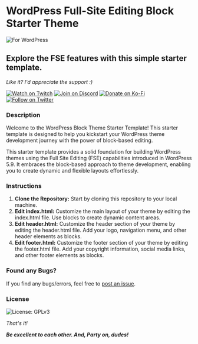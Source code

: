 # __WordPress Full-Site Editing Block Starter Theme__

![For WordPress](https://img.shields.io/static/v1?label=WordPress&message=>=5.9&color=0073aa&logo=wordpress&logoColor=fff)


## __Explore the FSE features with this simple starter template.__

_Like it? I'd appreciate the support :)_

[![Watch on Twitch](https://img.shields.io/static/v1?label=Watch%20on&message=Twitch&color=bf94ff&logo=twitch&logoColor=fff)](https://propz.de/twitch/)
[![Join on Discord](https://img.shields.io/static/v1?label=Join%20on&message=Discord&color=7289da&logo=discord&logoColor=fff)](https://propz.de/discord/)
[![Donate on Ko-Fi](https://img.shields.io/static/v1?label=Donate%20on&message=Ko-Fi&color=ff5f5f&logo=kofi&logoColor=fff)](https://propz.de/kofi/)
[![Follow on Twitter](https://img.shields.io/static/v1?label=Follow%20on&message=Twitter&color=1DA1F2&logo=twitter&logoColor=fff)](https://propz.de/twitter/)

### __Description__

Welcome to the WordPress Block Theme Starter Template! This starter template is designed to help you kickstart your WordPress theme development journey with the power of block-based editing.

This starter template provides a solid foundation for building WordPress themes using the Full Site Editing (FSE) capabilities introduced in WordPress 5.9. It embraces the block-based approach to theme development, enabling you to create dynamic and flexible layouts effortlessly.

### __Instructions__

1. __Clone the Repository:__
	Start by cloning this repository to your local machine.
2. __Edit index.html:__
	Customize the main layout of your theme by editing the index.html file. Use blocks to create dynamic content areas.
3. __Edit header.html:__
	Customize the header section of your theme by editing the header.html file. Add your logo, navigation menu, and other header elements as blocks.
4. __Edit footer.html:__
	Customize the footer section of your theme by editing the footer.html file. Add your copyright information, social media links, and other footer elements as blocks.


### __Found any Bugs?__

If you find any bugs/errors, feel free to [post an issue](https://github.com/pr0pz/wp-block-theme-starter/issues).


### __License__

![License: GPLv3](https://img.shields.io/static/v1?label=License&message=GNU&color=a32d2a&logo=gnu&logoColor=fff)

_That's it!_

___Be excellent to each other. And, Party on, dudes!___
